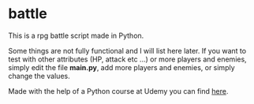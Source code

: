 # battle

This is a rpg battle script made in Python.

Some things are not fully functional and I will list here later.
If you want to test with other attributes (HP, attack etc ...) or more players and enemies, simply edit the file **main.py**, add more players and enemies, or simply change the values.

Made with the help of a Python course at Udemy you can find [here](https://www.udemy.com/python-complete/).
